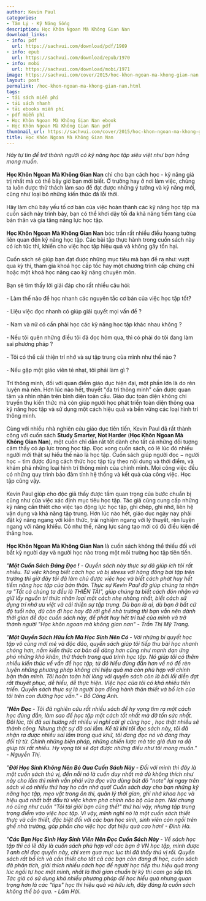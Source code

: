 ```yaml
---
author: Kevin Paul
categories:
- Tâm Lý - Kỹ Năng Sống
description: Học Khôn Ngoan Mà Không Gian Nan
download_links:
- info: pdf
  url: https://sachvui.com/download/pdf/1969
- info: epub
  url: https://sachvui.com/download/epub/1970
- info: mobi
  url: https://sachvui.com/download/mobi/1971
image: https://sachvui.com/cover/2015/hoc-khon-ngoan-ma-khong-gian-nan.jpg
layout: post
permalink: /hoc-khon-ngoan-ma-khong-gian-nan.html
tags:
- tải sách miễn phí
- tải sách nhanh
- tải ebooks miễn phí
- pdf miễn phí
- Học Khôn Ngoan Mà Không Gian Nan ebook
- Học Khôn Ngoan Mà Không Gian Nan pdf
thumbnail_url: https://sachvui.com/cover/2015/hoc-khon-ngoan-ma-khong-gian-nan.jpg
title: Học Khôn Ngoan Mà Không Gian Nan
---
```


 <div class="item-desc text-justify"> <p><em>Hãy tự tin để trở thành người có kỹ năng học tập siêu việt như bạn hằng mong muốn.</em><br><br><strong>Học Khôn Ngoan Mà Không Gian Nan</strong> chỉ cho bạn cách học - kỹ năng giá trị nhất mà có thể bây giờ bạn mới biết. Ở trường hay ở nơi làm việc, chúng ta luôn được thử thách làm sao để đạt được những ý tưởng và kỹ năng mới, cũng như loại bỏ những kiến thức đã lỗi thời.<br><br>Hãy làm chủ bảy yếu tố cơ bản của việc hoàn thành các kỹ năng học tập mà cuốn sách này trình bày, bạn có thể khơi dậy tối đa khả năng tiềm tàng của bản thân và gia tăng năng lực học tập.<strong> <br><br>Học Khôn Ngoan Mà Không Gian Nan</strong> bóc trần rất nhiều điều hoang tưởng liên quan đến kỹ năng học tập. Các bài tập thực hành trong cuốn sách này có ích tức thì, khiến cho việc học tập hiệu quả và không gây tổn hại.<br><br>Cuốn sách sẽ giúp bạn đạt được những mục tiêu mà bạn đề ra như: vượt qua kỳ thi, tham gia khoá học cấp tốc hay một chương trình cấp chứng chỉ hoặc một khoá học nâng cao kỹ năng chuyên môn.<br><br>Bạn sẽ tìm thấy lời giải đáp cho rất nhiều câu hỏi:<br><br>- Làm thế nào để học nhanh các nguyên tắc cơ bản của việc học tập tốt?<br><br>- Liệu việc đọc nhanh có giúp giải quyết mọi vấn đề ?<br><br>- Nam và nữ có cần phải học các kỹ năng học tập khác nhau không ?<br><br>- Nếu tôi quên những điều tôi đã đọc hôm qua, thì có phải do tôi đang làm sai phương pháp ?<br><br>- Tôi có thể cải thiện trí nhớ và sự tập trung của mình như thế nào ?<br><br>- Nếu gặp một giáo viên tẻ nhạt, tôi phải làm gì ?<br><br>Trí thông minh, đối với quan điểm giáo dục hiện đại, một phần lớn là do rèn luyện mà nên. Hơn lúc nào hết, thuyết "đa trí thông minh" cần được quan tâm và nhìn nhận trên bình diện toàn cầu. Giáo dục toàn diện không chỉ truyền thụ kiến thức mà còn giúp người học phát triển toàn diện thông qua kỹ năng học tập và sử dụng một cách hiệu quả và bền vững các loại hình trí thông minh.<br><br>Cùng với nhiều nhà nghiên cứu giáo dục tiên tiến, Kevin Paul đã rất thành công với cuốn sách <strong>Study Smarter, Not Harder</strong> (<strong>Học Khôn Ngoan Mà Không Gian Nan</strong>), một cuốn chỉ dẫn rất tốt dành cho tất cả những đối tượng cảm thấy có áp lực trong học tập. Đọc xong cuốn sách, có lẽ lúc đó nhiều người mới thật sự hiểu thế nào là học tập. Cuốn sách giúp người đọc − người học − tìm được đúng cách thức học tập tùy theo nội dung và thời điểm, và khám phá những loại hình trí thông minh của chính mình. Mọi công việc đều có những quy trình bảo đảm tính hệ thống và kết quả của công việc. Học tập cũng vậy.<br><br>Kevin Paul giúp cho độc giả thấy được tầm quan trọng của bước chuẩn bị cũng như của việc xác định mục tiêu học tập. Tác giả cũng cung cấp những kỹ năng cần thiết cho việc tạo động lực học tập, ghi chép, ghi nhớ, liên hệ vận dụng và khả năng tập trung. Hơn lúc nào hết, giáo dục ngày nay phải đặt kỹ năng ngang với kiến thức, trải nghiệm ngang với lý thuyết, rèn luyện ngang với năng khiếu. Có như thế, năng lực sáng tạo mới có đủ điều kiện để thăng hoa.<br><br><strong>Học Khôn Ngoan Mà Không Gian Nan</strong> là cuốn sách không thể thiếu đối với bất kỳ người dạy và người học nào trong một môi trường học tập tiên tiến.<br><br><em>"<strong>Một Cuốn Sách Đáng Đọc !</strong> - Quyển sách này thực sự đã giúp ích tôi rất nhiều. Từ việc không biết cách học và bị stress với hàng đống bài tập trên trường thì giờ đây tôi đã làm chủ được việc học và biết cách phát huy hết tiềm năng học tập của bản thân. Thực sự Kevin Paul đã giúp chúng ta nhận ra "Tất cả chúng ta đều là THIÊN TÀI", giúp chúng ta biết cách đón nhận và giữ lấy nguồn tri thức nhân loại một cách nhẹ nhàng nhất, biết cách sử dụng trí nhớ ưu việt và cải thiện sự tập trung. Dù bạn là ai, dù bạn ở bất cứ độ tuổi nào, dù còn đi học hay đã rời ghế nhà trường thì bạn vẫn nên dành thời gian để đọc cuốn sách này, để phát huy hết trí tuệ của mình và trở thành người "Học khôn ngoan mà không gian nan" - Trần Thị Mỹ Trang.</em><br><br><em>"<strong>Một Quyển Sách Hữu Ích Mà Học Sinh Nên Có </strong>- Với những bí quyết học tập vô cùng mới mẻ và độc đáo, quyển sách giúp tôi tiếp thu bài học nhanh chóng hơn, nắm kiến thức cơ bản dễ dàng hơn cũng như mạnh dạn ứng phó những khó khăn, thử thách trong quá trình học tập. Nó giúp tôi có thêm nhiều kiến thức về vấn đề học tập, từ đó hiểu đúng đắn hơn về nó để rèn luyện những phương pháp không chỉ hiệu quả mà còn phù hợp với chính bản thân mình. Tôi hoàn toàn hài lòng với quyển sách còn là bởi lối diễn đạt rất thuyết phục, dễ hiểu, dễ thực hiện. Việc học của tôi có khá nhiều tiến triển. Quyển sách thực sự là người bạn đồng hành thân thiết và bổ ích của tôi trên con đường học vấn." - Bồ Công Anh.</em><br><br><em>"<strong>Nên Đọc </strong>- Tôi đã nghiên cứu rất nhiều sách để hy vọng tìm ra một cách học đúng đắn, làm sao để học tập một cách tốt nhất mà đỡ tốn sức nhất. Đôi lúc, tôi đã sai hướng rất nhiều vì nghĩ cái gì cũng học , học thật nhiều sẽ thành công. Nhưng thật sự đã sai lầm. Kể tử khi tôi đọc sách này, tôi đã nhận ra được nhiều sai lầm trong quá khứ, tôi đang đọc nó và đang thay đổi từ từ. Chính những biện pháp, những chiến lược mà tác giả đưa ra đã giúp tôi rất nhiều. Hy vọng tôi sẽ đạt được những điều như tôi mong muốn." - Nguyễn Thị.</em><br><br><em>"<strong>Đời Học Sinh Không Nên Bỏ Qua Cuốn Sách Này </strong>- Đối với mình thì đây là một cuốn sách thú vị, đến nỗi nó là cuốn duy nhất mà dù không thích như này cho lắm thì mình vẫn phải vừa đọc vừa dùng bút đỏ "note" lại ngay trên sách vì có nhiều thứ hay ho cần nhớ quá! Cuốn sách dạy cho bạn những kỹ năng học tập, mẹo vặt trong ôn thi, quản lý thời gian, ghi nhớ khoa học và hiệu quả nhất bắt đầu từ việc khám phá chính não bộ của bạn. Nói chung nó cũng như cuốn "Tôi tài giỏi bạn cũng thế!" thứ hai vậy, nhưng tập trung trọng điểm vào việc học tập. Vì vậy, mình nghĩ nó là một cuốn sách thiết thực và cần thiết, đặc biệt đối với các bạn học sinh, sinh viên còn ngồi trên ghế nhà trường, góp phần cho việc học đạt hiệu quả cao hơn! - Đinh Hà.</em><br><br><em>"<strong>Các Bạn Học Sinh Hay Sinh Viên Nên Đọc Cuốn Sách Này </strong>- Về sách học tập thì có lẽ đây là cuốn sách phù hợp với các bạn ở VN học tập, mình được 1 anh chỉ đọc quyển này, chỉ xem qua mục lục thì đã thấy thú vị rồi. Quyển sách rất bổ ích và cần thiết cho tất cả các bạn còn đang đi học, cuốn sách đã phân tích, giải thích nhiều cách học để người học tiếp thu hiệu quả trong lúc ngồi tự học một mình, nhất là thời gian chuẩn bị kỳ thi cam go sắp tới. Tác giả có sử dụng khá nhiều phương pháp để học hiểu quả nhưng quan trọng hơn là các "tips" học thi hiệu quả và hữu ích, đây đáng là cuốn sách không thể bỏ qua. - Lâm Hải.</em></p> </div>